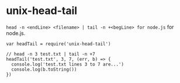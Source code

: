 # unix-head-tail

`head -n <endLine> <filename> | tail -n +<begLine> for node.js` for node.js.

```
var headTail = require('unix-head-tail')

// head -n 3 test.txt | tail -n +7
headTail('test.txt', 3, 7, (err, b) => {
  console.log('test.txt lines 3 to 7 are...')
  console.log(b.toString())
})
```
